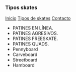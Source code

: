 ### Tipos skates

[Inicio](indiex.md) [Tipos de skates](skates.md) [Contacto](contacto.md)

- PATINES EN LÍNEA.
- PATINES AGRESIVOS.
- PATINES FREESKATE.
- PATINES QUADS.
- Pennyboard
- Carveboard
- Streetboard
- Hamboard
